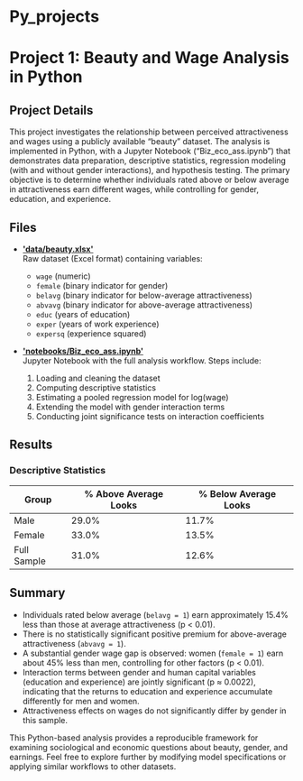 # Py_projects
# Project 1: Beauty and Wage Analysis in Python
## Project Details
This project investigates the relationship between perceived attractiveness and wages using a publicly available “beauty” dataset. The analysis is implemented in Python, with a Jupyter Notebook (“Biz_eco_ass.ipynb”) that demonstrates data preparation, descriptive statistics, regression modeling (with and without gender interactions), and hypothesis testing. The primary objective is to determine whether individuals rated above or below average in attractiveness earn different wages, while controlling for gender, education, and experience.
## Files
- **['data/beauty.xlsx'](https://github.com/senguptashruti/Py_projects/blob/main/beauty.xlsx)**  
  Raw dataset (Excel format) containing variables:  
  - `wage` (numeric)  
  - `female` (binary indicator for gender)  
  - `belavg` (binary indicator for below-average attractiveness)  
  - `abvavg` (binary indicator for above-average attractiveness)  
  - `educ` (years of education)  
  - `exper` (years of work experience)  
  - `expersq` (experience squared)

- **['notebooks/Biz_eco_ass.ipynb'](https://github.com/senguptashruti/Py_projects/blob/main/Biz_eco_ass.ipynb)**  
  Jupyter Notebook with the full analysis workflow. Steps include:  
  1. Loading and cleaning the dataset  
  2. Computing descriptive statistics  
  3. Estimating a pooled regression model for log(wage)  
  4. Extending the model with gender interaction terms  
  5. Conducting joint significance tests on interaction coefficients
## Results
### Descriptive Statistics

| Group       | % Above Average Looks | % Below Average Looks |
|-------------|-----------------------|------------------------|
| Male        | 29.0%                 | 11.7%                  |
| Female      | 33.0%                 | 13.5%                  |
| Full Sample | 31.0%                 | 12.6%                  |

## Summary
- Individuals rated below average (`belavg = 1`) earn approximately 15.4% less than those at average attractiveness (p < 0.01).  
- There is no statistically significant positive premium for above-average attractiveness (`abvavg = 1`).  
- A substantial gender wage gap is observed: women (`female = 1`) earn about 45% less than men, controlling for other factors (p < 0.01).  
- Interaction terms between gender and human capital variables (education and experience) are jointly significant (p ≈ 0.0022), indicating that the returns to education and experience accumulate differently for men and women.  
- Attractiveness effects on wages do not significantly differ by gender in this sample.

This Python-based analysis provides a reproducible framework for examining sociological and economic questions about beauty, gender, and earnings. Feel free to explore further by modifying model specifications or applying similar workflows to other datasets.  
